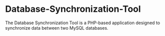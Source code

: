 # Database-Synchronization-Tool
The Database Synchronization Tool is a PHP-based application designed to synchronize data between two MySQL databases.
